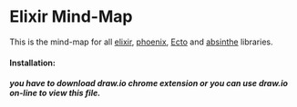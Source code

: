 # Elixir Mind-Map

This is the mind-map for all [elixir](https://hexdocs.pm/elixir/), [phoenix](https://hexdocs.pm/phoenix/), [Ecto](https://hexdocs.pm/ecto/Ecto.html) and [absinthe](https://hexdocs.pm/absinthe/) libraries.

#### Installation:

##### you have to download draw.io chrome extension or you can use draw.io on-line to view this file.
